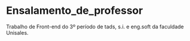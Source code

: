 # Ensalamento_de_professor
Trabalho de Front-end do 3º período de tads, s.i. e eng.soft  da faculdade Unisales.
